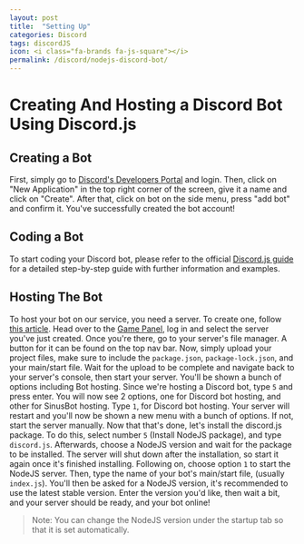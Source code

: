 ```yaml
---
layout: post
title:  "Setting Up"
categories: Discord
tags: discordJS
icon: <i class="fa-brands fa-js-square"></i>
permalink: /discord/nodejs-discord-bot/
---
```


# Creating And Hosting a Discord Bot Using Discord.js

## Creating a Bot
First, simply go to [Discord's Developers Portal](https://discord.com/developers/applications) and login.
Then, click on "New Application" in the top right corner of the screen, give it a name and click on "Create". 
After that, click on bot on the side menu, press "add bot" and confirm it.
You've successfully created the bot account!

## Coding a Bot
To start coding your Discord bot, please refer to the official [Discord.js guide](https://discordjs.guide) for a detailed step-by-step guide with further information and examples.

## Hosting The Bot
To host your bot on our service, you need a server. 
To create one, follow [this article](https://help.falixnodes.net/falix/general/getting-started/#creating-a-server). 
Head over to the [Game Panel](https://panel.falixnodes.net), log in and select the server you've just created. 
Once you're there, go to your server's file manager. A button for it can be found on the top nav bar. 
Now, simply upload your project files, make sure to include the `package.json`, `package-lock.json`, and your main/start file. Wait for the upload to be complete and navigate back to your server's console, then start your server. 
You'll be shown a bunch of options including Bot hosting. Since we're hosting a Discord bot, type `5` and press enter. 
You will now see 2 options, one for Discord bot hosting, and other for SinusBot hosting. Type `1`, for Discord bot hosting. 
Your server will restart and you'll now be shown a new menu with a bunch of options. If not, start the server manually. Now that that's done, let's install the discord.js package. To do this, select number `5` (Install NodeJS package), and type `discord.js`. Afterwards, choose a NodeJS version and wait for the package to be installed. The server will shut down after the installation, so start it again once it's finished installing. Following on, choose option `1` to start the NodeJS server. Then, type the name of your bot's main/start file, (usually `index.js`).
You'll then be asked for a NodeJS version, it's recommended to use the latest stable version. 
Enter the version you'd like, then wait a bit, and your server should be ready, and your bot online!

> Note: You can change the NodeJS version under the startup tab so that it is set automatically.
